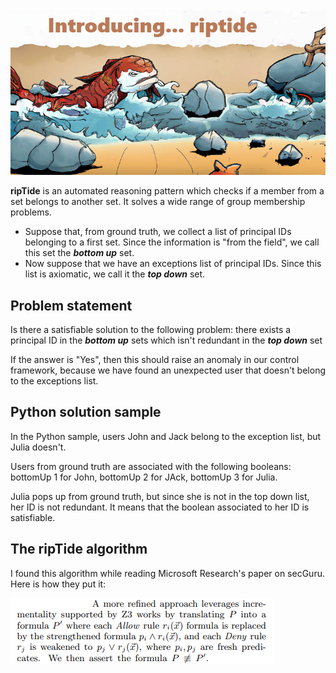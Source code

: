 ![Alt text](https://github.com/labyrinthinesecurity/automatedReasoning/blob/main/recipes/ripTide/monsterRipTide.png)

**ripTide** is an automated reasoning pattern which checks if a member from a set belongs to another set.
It solves a wide range of group membership problems.

- Suppose that, from ground truth, we collect a list of principal IDs belonging to a first set. Since the information is "from the field", we call this set the ***bottom up*** set.
- Now suppose that we have an exceptions list of principal IDs. Since this list is axiomatic, we call it the ***top down*** set.

## Problem statement
Is there a satisfiable solution to the following problem: there exists a principal ID in the ***bottom up*** sets which isn't redundant in the  ***top down*** set

If the answer is "Yes", then this should raise an anomaly in our control framework, because we have found an unexpected user that doesn't belong to the exceptions list.

## Python solution sample

In the Python sample, users John and Jack belong to the exception list, but Julia doesn't. 

Users from ground truth are associated with the following booleans: bottomUp 1 for John, bottomUp 2 for JAck, bottomUp 3 for Julia.

Julia pops up from ground truth, but since she is not in the top down list, her ID is not redundant. It means that the boolean associated to her ID is satisfiable.

## The ripTide algorithm

I found this algorithm while reading Microsoft Research's paper on secGuru. Here is how they put it:

![Alt text](https://github.com/labyrinthinesecurity/automatedReasoning/blob/main/recipes/ripTide/ripTideAlgo.PNG)


